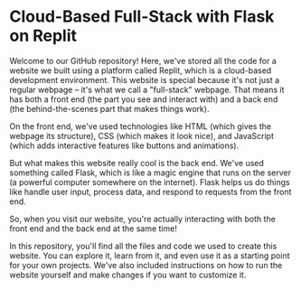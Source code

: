 # Cloud-Based Full-Stack with Flask on Replit
Welcome to our GitHub repository! Here, we've stored all the code for a website we built using a platform called Replit, which is a cloud-based development environment. This website is special because it's not just a regular webpage – it's what we call a "full-stack" webpage. That means it has both a front end (the part you see and interact with) and a back end (the behind-the-scenes part that makes things work).

On the front end, we've used technologies like HTML (which gives the webpage its structure), CSS (which makes it look nice), and JavaScript (which adds interactive features like buttons and animations).

But what makes this website really cool is the back end. We've used something called Flask, which is like a magic engine that runs on the server (a powerful computer somewhere on the internet). Flask helps us do things like handle user input, process data, and respond to requests from the front end.

So, when you visit our website, you're actually interacting with both the front end and the back end at the same time!

In this repository, you'll find all the files and code we used to create this website. You can explore it, learn from it, and even use it as a starting point for your own projects. We've also included instructions on how to run the website yourself and make changes if you want to customize it.



